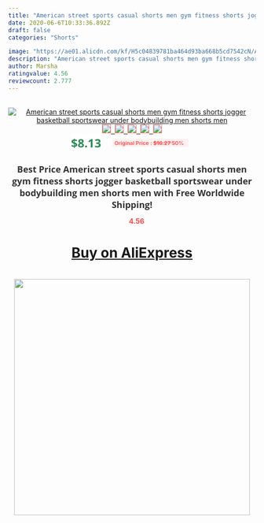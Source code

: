```yaml
---
title: "American street sports casual shorts men gym fitness shorts jogger basketball sportswear under bodybuilding men shorts men"
date: 2020-06-6T10:33:36.892Z
draft: false
categories: "Shorts"

image: "https://ae01.alicdn.com/kf/H5c04839781ba464d93ba668b5cd7542cN/American-street-sports-casual-shorts-men-gym-fitness-shorts-jogger-basketball-sportswear-under-bodybuilding-men-shorts.jpg"
description: "American street sports casual shorts men gym fitness shorts jogger basketball sportswear under bodybuilding men shorts men"
author: Marsha
ratingvalue: 4.56
reviewcount: 2.777
---
```

<br>
<div style="text-align: center;">
<a href="https://s.click.aliexpress.com/e/_APwiB7" target="_blank" rel="nofollow noopener noreferrer"><img alt="American street sports casual shorts men gym fitness shorts jogger basketball sportswear under bodybuilding men shorts men" class="magnifier-image" src="https://ae01.alicdn.com/kf/H5c04839781ba464d93ba668b5cd7542cN/American-street-sports-casual-shorts-men-gym-fitness-shorts-jogger-basketball-sportswear-under-bodybuilding-men-shorts.jpg_640x640.jpg">
<br>
<img style="border:1px solid salmon" src="https://ae01.alicdn.com/kf/H5c04839781ba464d93ba668b5cd7542cN/American-street-sports-casual-shorts-men-gym-fitness-shorts-jogger-basketball-sportswear-under-bodybuilding-men-shorts.jpg_120x120.jpg">&nbsp;&nbsp;<img style="border:1px solid salmon" src="https://ae01.alicdn.com/kf/H631e2141d1d94c13a1031170a2082b74W/American-street-sports-casual-shorts-men-gym-fitness-shorts-jogger-basketball-sportswear-under-bodybuilding-men-shorts.jpg_120x120.jpg">&nbsp;&nbsp;<img style="border:1px solid salmon" src="https://ae01.alicdn.com/kf/H400ab1d2a7ab403fbd6867b609b4f4e7K/American-street-sports-casual-shorts-men-gym-fitness-shorts-jogger-basketball-sportswear-under-bodybuilding-men-shorts.jpg_120x120.jpg">&nbsp;&nbsp;<img style="border:1px solid salmon" src="https://ae01.alicdn.com/kf/H08a56b3c545d4b9097e2bffbee60e1bav/American-street-sports-casual-shorts-men-gym-fitness-shorts-jogger-basketball-sportswear-under-bodybuilding-men-shorts.jpg_120x120.jpg">&nbsp;&nbsp;<img style="border:1px solid salmon" src="https://ae01.alicdn.com/kf/H65cb2046ad1e41cbbcad5f953f7c44ad5/American-street-sports-casual-shorts-men-gym-fitness-shorts-jogger-basketball-sportswear-under-bodybuilding-men-shorts.jpg_120x120.jpg"></a></div><br0>
<div style="text-align: center;"><span style="background-color: white; border: 0px; box-sizing: border-box; color: seagreen; display: inline-block; font-family: &quot;open sans&quot; , &quot;arial&quot; , &quot;helvetica&quot; , sans-serif , &quot;heiti&quot;; font-size: 24px; font-stretch: inherit; font-weight: 700; line-height: inherit; margin: 0px 10px 0px 0px; padding: 0px; vertical-align: middle;">$8.13 </span>
<span style="background: rgb(255 , 241 , 241); border-radius: 3px; border: 0px; box-sizing: border-box; color: #ff4747; display: inline-block; font-family: inherit; font-size: 12px; font-stretch: inherit; font-style: inherit; font-variant: inherit; font-weight: 600; line-height: inherit; margin: 0px; padding: 2px 5px; transform: scale(0.9); vertical-align: middle;">Original Price : <b style="text-decoration: line-through;">$16.27 </b> 50%&nbsp;&nbsp;</span></div>
<h1 style="color: #333333; display: inline-block; font-family: &quot;open sans&quot; , &quot;arial&quot; , &quot;helvetica&quot; , sans-serif , &quot;heiti&quot;; font-size: 18px; font-stretch: inherit; font-weight: 700; text-align: center;">Best Price American street sports casual shorts men gym fitness shorts jogger basketball sportswear under bodybuilding men shorts men with Free Worldwide Shipping!</h1>
<div style="color: #ff4747; text-align: center;">
<img src="https://4.bp.blogspot.com/-M0ZcTcb-5uY/XleCXlxnR4I/AAAAAAAAAEc/OrjgMkXV1oMQFaCRZj5HQwOCBcu3w1FegCPcBGAYYCw/s1600/star.png" style="height: 15px;">&nbsp;<b>4.56</b></div>
<div class="button_cont" align="center"><a class="buynow_a" href="https://s.click.aliexpress.com/e/_APwiB7" target="_blank" rel="nofollow noopener noreferrer"><H1>Buy on AliExpress</H1></a></div><br>
<div class="separator" style="clear: both; text-align: center;">
<img src="https://lh3.googleusercontent.com/-pTy5HemUv9M/XlePHvY0dAI/AAAAAAAAAE4/0nX5iRUoIWY8eMW9Dpxeirr157OZliDIgCLcBGAsYHQ/s1600/badge.gif" width="480">
</div>
